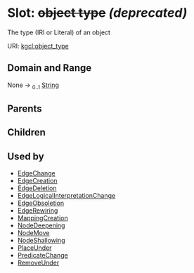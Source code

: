 
# Slot: ~~object type~~ _(deprecated)_


The type (IRI or Literal) of an object

URI: [kgcl:object_type](http://w3id.org/kgcl_schema/object_type)


## Domain and Range

None &#8594;  <sub>0..1</sub> [String](types/String.md)

## Parents


## Children


## Used by

 * [EdgeChange](EdgeChange.md)
 * [EdgeCreation](EdgeCreation.md)
 * [EdgeDeletion](EdgeDeletion.md)
 * [EdgeLogicalInterpretationChange](EdgeLogicalInterpretationChange.md)
 * [EdgeObsoletion](EdgeObsoletion.md)
 * [EdgeRewiring](EdgeRewiring.md)
 * [MappingCreation](MappingCreation.md)
 * [NodeDeepening](NodeDeepening.md)
 * [NodeMove](NodeMove.md)
 * [NodeShallowing](NodeShallowing.md)
 * [PlaceUnder](PlaceUnder.md)
 * [PredicateChange](PredicateChange.md)
 * [RemoveUnder](RemoveUnder.md)
